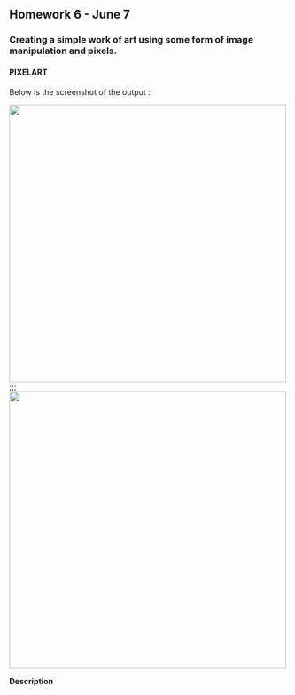 ## Homework 6 - June 7

###  Creating a simple work of art using some form of image manipulation and pixels.

#### PIXELART

Below is the screenshot of the output :

<img src="https://github.com/ronit-singh/Intro_to_IM/blob/main/June%207/screenshot1.jpg" height="500">;;;<img src="https://github.com/ronit-singh/Intro_to_IM/blob/main/June%207/screenshot3.jpg" height="500">

**Description**





